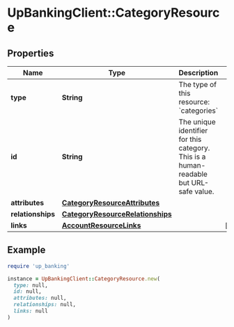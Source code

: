 # UpBankingClient::CategoryResource

## Properties

| Name | Type | Description | Notes |
| ---- | ---- | ----------- | ----- |
| **type** | **String** | The type of this resource: &#x60;categories&#x60; |  |
| **id** | **String** | The unique identifier for this category. This is a human-readable but URL-safe value.  |  |
| **attributes** | [**CategoryResourceAttributes**](CategoryResourceAttributes.md) |  |  |
| **relationships** | [**CategoryResourceRelationships**](CategoryResourceRelationships.md) |  |  |
| **links** | [**AccountResourceLinks**](AccountResourceLinks.md) |  | [optional] |

## Example

```ruby
require 'up_banking'

instance = UpBankingClient::CategoryResource.new(
  type: null,
  id: null,
  attributes: null,
  relationships: null,
  links: null
)
```

